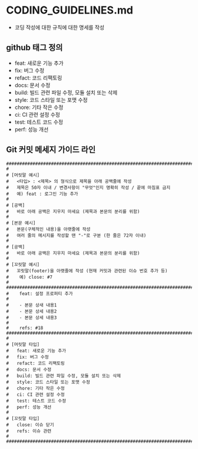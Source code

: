 # CODING_GUIDELINES.md
- 코딩 작성에 대한 규칙에 대한 명세를 작성


## github 태그 정의
- feat: 새로운 기능 추가
- fix: 버그 수정
- refact: 코드 리팩토링
- docs: 문서 수정
- build: 빌드 관련 파일 수정, 모듈 설치 또는 삭제
- style: 코드 스타일 또는 포맷 수정
- chore: 기타 작은 수정
- ci: CI 관련 설정 수정
- test: 테스트 코드 수정
- perf: 성능 개선


## Git 커밋 메세지 가이드 라인
```
################################################################################
#
# [머릿말 예시]
#   <타입> : <제목> 의 형식으로 제목을 아래 공백줄에 작성
#   제목은 50자 이내 / 변경사항이 "무엇"인지 명확히 작성 / 끝에 마침표 금지
#   예) feat : 로그인 기능 추가
#
# [공백]
#   바로 아래 공백은 지우지 마세요 (제목과 본문의 분리를 위함)
#
# [본문 예시]
#   본문(구체적인 내용)을 아랫줄에 작성
#   여러 줄의 메시지를 작성할 땐 "-"로 구분 (한 줄은 72자 이내)
#
# [공백]
#   바로 아래 공백은 지우지 마세요 (제목과 본문의 분리를 위함)
#
# [꼬릿말 예시]
#   꼬릿말(footer)을 아랫줄에 작성 (현재 커밋과 관련된 이슈 번호 추가 등)
#    예) close: #7
#
################################################################################
#    feat: 설정 프로퍼티 추가
#
#    - 본문 상새 내용1
#    - 본문 상세 내용2
#    - 본문 상세 내용3
#
#    refs: #18
################################################################################
#
# [머릿말 타입]
#   feat: 새로운 기능 추가
#   fix: 버그 수정
#   refact: 코드 리팩토링
#   docs: 문서 수정
#   build: 빌드 관련 파일 수정, 모듈 설치 또는 삭제
#   style: 코드 스타일 또는 포맷 수정
#   chore: 기타 작은 수정
#   ci: CI 관련 설정 수정
#   test: 테스트 코드 수정
#   perf: 성능 개선
#
# [꼬릿말 타입]
#   close: 이슈 닫기
#   refs: 이슈 관련
#
##################################################################################
```